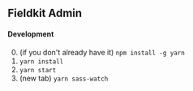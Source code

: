 ## Fieldkit Admin

#### Development

0. (if you don't already have it) `npm install -g yarn`
0. `yarn install`
0. `yarn start`
0. (new tab) `yarn sass-watch`
